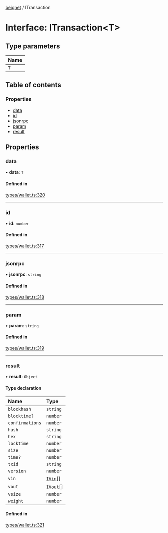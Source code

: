 [beignet](../README.md) / ITransaction

# Interface: ITransaction<T\>

## Type parameters

| Name |
| :------ |
| `T` |

## Table of contents

### Properties

- [data](ITransaction.md#data)
- [id](ITransaction.md#id)
- [jsonrpc](ITransaction.md#jsonrpc)
- [param](ITransaction.md#param)
- [result](ITransaction.md#result)

## Properties

### data

• **data**: `T`

#### Defined in

[types/wallet.ts:320](https://github.com/synonymdev/beignet/blob/e4162f7/src/types/wallet.ts#L320)

___

### id

• **id**: `number`

#### Defined in

[types/wallet.ts:317](https://github.com/synonymdev/beignet/blob/e4162f7/src/types/wallet.ts#L317)

___

### jsonrpc

• **jsonrpc**: `string`

#### Defined in

[types/wallet.ts:318](https://github.com/synonymdev/beignet/blob/e4162f7/src/types/wallet.ts#L318)

___

### param

• **param**: `string`

#### Defined in

[types/wallet.ts:319](https://github.com/synonymdev/beignet/blob/e4162f7/src/types/wallet.ts#L319)

___

### result

• **result**: `Object`

#### Type declaration

| Name | Type |
| :------ | :------ |
| `blockhash` | `string` |
| `blocktime?` | `number` |
| `confirmations` | `number` |
| `hash` | `string` |
| `hex` | `string` |
| `locktime` | `number` |
| `size` | `number` |
| `time?` | `number` |
| `txid` | `string` |
| `version` | `number` |
| `vin` | [`IVin`](IVin.md)[] |
| `vout` | [`IVout`](IVout.md)[] |
| `vsize` | `number` |
| `weight` | `number` |

#### Defined in

[types/wallet.ts:321](https://github.com/synonymdev/beignet/blob/e4162f7/src/types/wallet.ts#L321)
